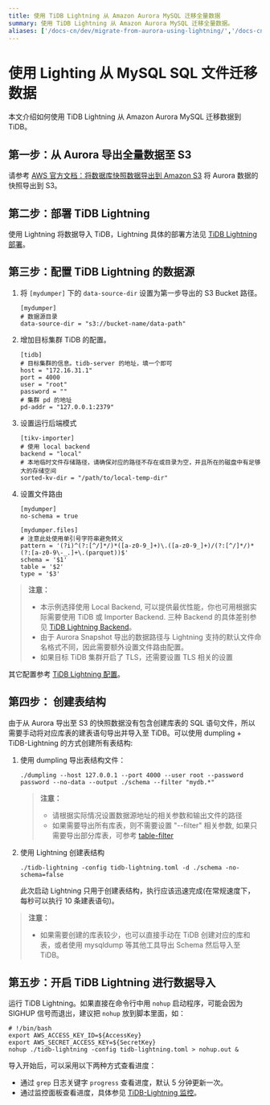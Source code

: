 ```yaml
---
title: 使用 TiDB Lightning 从 Amazon Aurora MySQL 迁移全量数据
summary: 使用 TiDB Lightning 从 Amazon Aurora MySQL 迁移全量数据。
aliases: ['/docs-cn/dev/migrate-from-aurora-using-lightning/','/docs-cn/dev/how-to/migrate/from-aurorausing-lightning/','/docs-cn/dev/how-to/migrate/from-aurora-using-lightning/']
---
```


# 使用 Lighting 从 MySQL SQL 文件迁移数据

本文介绍如何使用 TiDB Lightning 从 Amazon Aurora MySQL 迁移数据到 TiDB。

## 第一步：从 Aurora 导出全量数据至 S3

请参考 [AWS 官方文档：将数据库快照数据导出到 Amazon S3](https://docs.aws.amazon.com/zh_cn/AmazonRDS/latest/AuroraUserGuide/USER_ExportSnapshot.html) 将 Aurora 数据的快照导出到 S3。

## 第二步：部署 TiDB Lightning

使用 Lightning 将数据导入 TiDB，Lightning 具体的部署方法见 [TiDB Lightning 部署](/tidb-lightning/deploy-tidb-lightning.md)。

## 第三步：配置 TiDB Lightning 的数据源

1. 将 `[mydumper]` 下的 `data-source-dir` 设置为第一步导出的 S3 Bucket 路径。

    ```
    [mydumper]
    # 数据源目录
    data-source-dir = "s3://bucket-name/data-path"
    ```

2. 增加目标集群 TiDB 的配置。

    ```
    [tidb]
    # 目标集群的信息。tidb-server 的地址，填一个即可
    host = "172.16.31.1"
    port = 4000
    user = "root"
    password = ""
    # 集群 pd 的地址
    pd-addr = "127.0.0.1:2379"
    ```

3. 设置运行后端模式

    ```
    [tikv-importer]
    # 使用 local backend
    backend = "local"
    # 本地临时文件存储路径，请确保对应的路径不存在或目录为空，并且所在的磁盘中有足够大的存储空间
    sorted-kv-dir = "/path/to/local-temp-dir"
    ```

4. 设置文件路由

    ```
    [mydumper]
    no-schema = true

    [mydumper.files]
    # 注意此处使用单引号字符串避免转义
    pattern = '(?i)^(?:[^/]*/)*([a-z0-9_]+)\.([a-z0-9_]+)/(?:[^/]*/)*(?:[a-z0-9\-_.]+\.(parquet))$'
    schema = '$1'
    table = '$2'
    type = '$3'
    ```

> **注意：**
> 
> - 本示例选择使用 Local Backend, 可以提供最优性能，你也可用根据实际需要使用 TiDB 或 Importer Backend. 三种 Backend 的具体差别参见 [TiDB Lightning Backend](/tidb-lightning/tidb-lightning-backends.md)。
> - 由于 Aurora Snapshot 导出的数据路径与 Lightning 支持的默认文件命名格式不同，因此需要额外设置文件路由配置。
> - 如果目标 TiDB 集群开启了 TLS，还需要设置 TLS 相关的设置

其它配置参考 [TiDB Lightning 配置](/tidb-lightning/tidb-lightning-configuration.md)。

## 第四步： 创建表结构

由于从 Aurora 导出至 S3 的快照数据没有包含创建库表的 SQL 语句文件，所以需要手动将对应库表的建表语句导出并导入至 TiDB。可以使用 dumpling + TiDB-Lightning 的方式创建所有表结构:

1. 使用 dumpling 导出表结构文件：

    ```
    ./dumpling --host 127.0.0.1 --port 4000 --user root --password password --no-data --output ./schema --filter "mydb.*"
    ```

    > **注意：**
    > 
    > - 请根据实际情况设置数据源地址的相关参数和输出文件的路径
    > - 如果需要导出所有库表，则不需要设置 "--filter" 相关参数, 如果只需要导出部分库表，可参考 [table-filter](https://github.com/pingcap/tidb-tools/blob/master/pkg/table-filter/README.md)

2. 使用 Lightning 创建表结构

    ```
    ./tidb-lightning -config tidb-lightning.toml -d ./schema -no-schema=false 
    ```

    此次启动 Lightning 只用于创建表结构，执行应该迅速完成(在常规速度下，每秒可以执行 10 条建表语句)。

> **注意：**
> 
> - 如果需要创建的库表较少，也可以直接手动在 TiDB 创建对应的库和表，或者使用 mysqldump 等其他工具导出 Schema 然后导入至 TiDB。

## 第五步：开启 TiDB Lightning 进行数据导入

运行 TiDB Lightning。如果直接在命令行中用 `nohup` 启动程序，可能会因为 SIGHUP 信号而退出，建议把 `nohup` 放到脚本里面，如：

```
# !/bin/bash
export AWS_ACCESS_KEY_ID=${AccessKey}
export AWS_SECRET_ACCESS_KEY=${SecretKey}
nohup ./tidb-lightning -config tidb-lightning.toml > nohup.out &
```

导入开始后，可以采用以下两种方式查看进度：

- 通过 `grep` 日志关键字 `progress` 查看进度，默认 5 分钟更新一次。
- 通过监控面板查看进度，具体参见 [TiDB-Lightning 监控](/tidb-lightning/monitor-tidb-lightning.md)。
